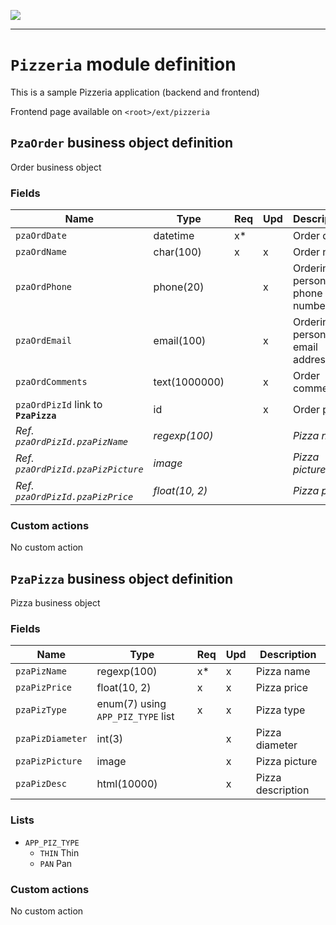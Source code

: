 ![](https://www.simplicite.io/resources//logos/logo250.png)
* * *

`Pizzeria` module definition
============================

This is a sample Pizzeria application (backend and frontend)

Frontend page available on `<root>/ext/pizzeria`


`PzaOrder` business object definition
-------------------------------------

Order business object

### Fields

| Name                                                         | Type                                     | Req | Upd | Description                                                                      | 
| ------------------------------------------------------------ | ---------------------------------------- | --- | --- | -------------------------------------------------------------------------------- |
| `pzaOrdDate`                                                 | datetime                                 | x*  |     | Order date                                                                       |
| `pzaOrdName`                                                 | char(100)                                | x   | x   | Order name                                                                       |
| `pzaOrdPhone`                                                | phone(20)                                |     | x   | Ordering person's phone number                                                   |
| `pzaOrdEmail`                                                | email(100)                               |     | x   | Ordering person's email address                                                  |
| `pzaOrdComments`                                             | text(1000000)                            |     | x   | Order comments                                                                   |
| `pzaOrdPizId` link to **`PzaPizza`**                         | id                                       |     | x   | Order pizza                                                                      |
| _Ref. `pzaOrdPizId.pzaPizName`_                              | _regexp(100)_                            |     |     | _Pizza name_                                                                     |
| _Ref. `pzaOrdPizId.pzaPizPicture`_                           | _image_                                  |     |     | _Pizza picture_                                                                  |
| _Ref. `pzaOrdPizId.pzaPizPrice`_                             | _float(10, 2)_                           |     |     | _Pizza price_                                                                    |

### Custom actions

No custom action

`PzaPizza` business object definition
-------------------------------------

Pizza business object

### Fields

| Name                                                         | Type                                     | Req | Upd | Description                                                                      | 
| ------------------------------------------------------------ | ---------------------------------------- | --- | --- | -------------------------------------------------------------------------------- |
| `pzaPizName`                                                 | regexp(100)                              | x*  | x   | Pizza name                                                                       |
| `pzaPizPrice`                                                | float(10, 2)                             | x   | x   | Pizza price                                                                      |
| `pzaPizType`                                                 | enum(7) using `APP_PIZ_TYPE` list        | x   | x   | Pizza type                                                                       |
| `pzaPizDiameter`                                             | int(3)                                   |     | x   | Pizza diameter                                                                   |
| `pzaPizPicture`                                              | image                                    |     | x   | Pizza picture                                                                    |
| `pzaPizDesc`                                                 | html(10000)                              |     | x   | Pizza description                                                                |

### Lists

* `APP_PIZ_TYPE`
    - `THIN` Thin
    - `PAN` Pan

### Custom actions

No custom action

